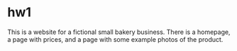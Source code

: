 # hw1
This is a website for a fictional small bakery business. There is a homepage, a page with prices, and a page with some example photos of the product.